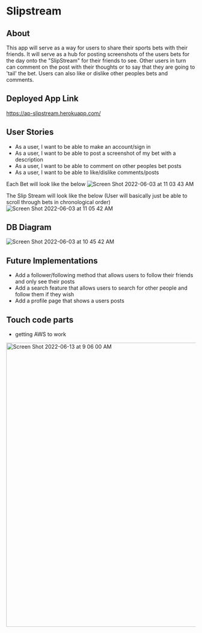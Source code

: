 # Slipstream
## About
This app will serve as a way for users to share their sports bets with their friends. It will serve as a hub for posting screenshots of the users bets for the day onto the "SlipStream" for their friends to see. Other users in turn can comment on the post with their thoughts or to say that they are going to 'tail' the bet. Users can also like or dislike other peoples bets and comments.

## Deployed App Link
https://ap-slipstream.herokuapp.com/

## User Stories
- As a user, I want to be able to make an account/sign in
- As a user, I want to be able to post a screenshot of my bet with a description
- As a user, I want to be able to comment on other peoples bet posts
- As a user, I want to be able to like/dislike comments/posts

Each Bet will look like the below
![Screen Shot 2022-06-03 at 11 03 43 AM](https://user-images.githubusercontent.com/101526418/171881074-1d06a6ba-fb90-412b-a7bd-e9e49cf78f53.png)

The Slip Stream will look like the below (User will basically just be able to scroll through bets in chronological order)
![Screen Shot 2022-06-03 at 11 05 42 AM](https://user-images.githubusercontent.com/101526418/171881183-07eced85-d917-43eb-8feb-bcc365fd8ef5.png)


## DB Diagram
![Screen Shot 2022-06-03 at 10 45 42 AM](https://user-images.githubusercontent.com/101526418/171879310-fc59a770-90f7-48f2-b077-4f920ab45555.png)

## Future Implementations
- Add a follower/following method that allows users to follow their friends and only see their posts
- Add a search feature that allows users to search for other people and follow them if they wish
- Add a profile page that shows a users posts

## Touch code parts
- getting AWS to work
<img width="755" alt="Screen Shot 2022-06-13 at 9 06 00 AM" src="https://user-images.githubusercontent.com/101526418/173360356-2e005093-6abb-42a3-b482-993067b43a27.png">
